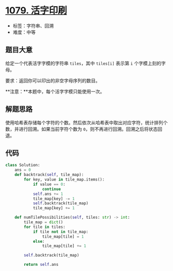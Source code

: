 # [1079. 活字印刷](https://leetcode.cn/problems/letter-tile-possibilities/)

- 标签：字符串、回溯
- 难度：中等

## 题目大意

给定一个代表活字字模的字符串 `tiles`，其中 `tiles[i]` 表示第 `i` 个字模上刻的字母。

要求：返回你可以印出的非空字母序列的数目。

**注意：**本题中，每个活字字模只能使用一次。

## 解题思路

使用哈希表存储每个字符的个数。然后依次从哈希表中取出对应字符，统计排列个数，并进行回溯。如果当前字符个数为 `0`，则不再进行回溯。回溯之后将状态回退。

## 代码

```Python
class Solution:
    ans = 0
    def backtrack(self, tile_map):
        for key, value in tile_map.items():
            if value == 0:
                continue
            self.ans += 1
            tile_map[key] -= 1
            self.backtrack(tile_map)
            tile_map[key] += 1

    def numTilePossibilities(self, tiles: str) -> int:
        tile_map = dict()
        for tile in tiles:
            if tile not in tile_map:
                tile_map[tile] = 1
            else:
                tile_map[tile] += 1

        self.backtrack(tile_map)

        return self.ans
```

